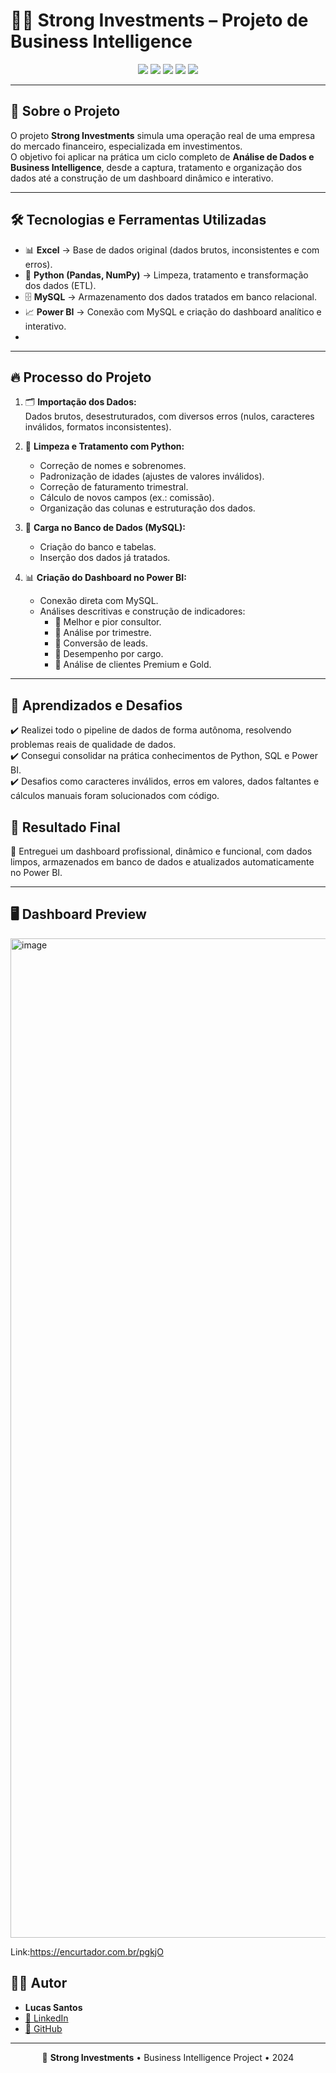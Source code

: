 # 🚀💼 **Strong Investments – Projeto de Business Intelligence**

<p align="center">
  <img src="https://img.shields.io/badge/Status-Concluído-success?style=for-the-badge"/>
  <img src="https://img.shields.io/badge/Python-3776AB?style=for-the-badge&logo=python&logoColor=white"/>
  <img src="https://img.shields.io/badge/MySQL-00758F?style=for-the-badge&logo=mysql&logoColor=white"/>
  <img src="https://img.shields.io/badge/Power%20BI-F2C811?style=for-the-badge&logo=powerbi&logoColor=black"/>
  <img src="https://img.shields.io/badge/Excel-217346?style=for-the-badge&logo=microsoft-excel&logoColor=white"/>
</p>

---

## 🏢 **Sobre o Projeto**

O projeto **Strong Investments** simula uma operação real de uma empresa do mercado financeiro, especializada em investimentos.  
O objetivo foi aplicar na prática um ciclo completo de **Análise de Dados e Business Intelligence**, desde a captura, tratamento e organização dos dados até a construção de um dashboard dinâmico e interativo.

---

## 🛠️ **Tecnologias e Ferramentas Utilizadas**

- 📊 **Excel** → Base de dados original (dados brutos, inconsistentes e com erros).  
- 🐍 **Python (Pandas, NumPy)** → Limpeza, tratamento e transformação dos dados (ETL).  
- 🗄️ **MySQL** → Armazenamento dos dados tratados em banco relacional.  
- 📈 **Power BI** → Conexão com MySQL e criação do dashboard analítico e interativo.
- 
---

## 🔥 **Processo do Projeto**

1. 🗂️ **Importação dos Dados:**  
   Dados brutos, desestruturados, com diversos erros (nulos, caracteres inválidos, formatos inconsistentes).  

2. 🧹 **Limpeza e Tratamento com Python:**  
   - Correção de nomes e sobrenomes.  
   - Padronização de idades (ajustes de valores inválidos).  
   - Correção de faturamento trimestral.  
   - Cálculo de novos campos (ex.: comissão).  
   - Organização das colunas e estruturação dos dados.  

3. 💾 **Carga no Banco de Dados (MySQL):**  
   - Criação do banco e tabelas.  
   - Inserção dos dados já tratados.  

4. 📊 **Criação do Dashboard no Power BI:**  
   - Conexão direta com MySQL.  
   - Análises descritivas e construção de indicadores:  
     - 🔹 Melhor e pior consultor.  
     - 🔹 Análise por trimestre.  
     - 🔹 Conversão de leads.  
     - 🔹 Desempenho por cargo.  
     - 🔹 Análise de clientes Premium e Gold.  

---

## 🧠 **Aprendizados e Desafios**

✔️ Realizei todo o pipeline de dados de forma autônoma, resolvendo problemas reais de qualidade de dados.  
✔️ Consegui consolidar na prática conhecimentos de Python, SQL e Power BI.  
✔️ Desafios como caracteres inválidos, erros em valores, dados faltantes e cálculos manuais foram solucionados com código.  


## 🎯 **Resultado Final**

🚀 Entreguei um dashboard profissional, dinâmico e funcional, com dados limpos, armazenados em banco de dados e atualizados automaticamente no Power BI.  

---

## 🖥️ **Dashboard Preview**  
<img width="1599" height="1599" alt="image" src="https://github.com/user-attachments/assets/0ff0c4cc-c212-4f28-ad3a-e0080a4fae2a" />

Link:https://encurtador.com.br/pgkjO

## 👨‍💻 **Autor**  
- **Lucas Santos**  
- [🔗 LinkedIn](https://www.linkedin.com/in/lucass-dados)  
- [🔗 GitHub](https://github.com/Santos-LN)

---

<p align="center">
  💼 <b>Strong Investments</b> • Business Intelligence Project • 2024
</p>
